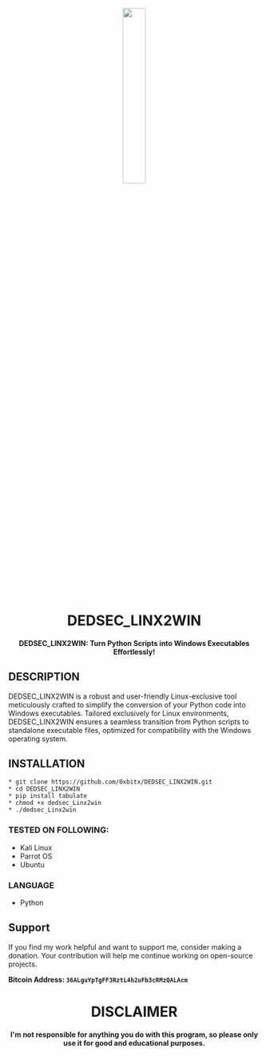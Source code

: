 
<p align="center">
<img src="https://cdn-icons-png.flaticon.com/512/2921/2921335.png" width="30%" height="30%">
</p>

<h1 align="center"> DEDSEC_LINX2WIN </h1>
<h4 align="center"> DEDSEC_LINX2WIN: Turn Python Scripts into Windows Executables Effortlessly!</h4>

## DESCRIPTION

DEDSEC_LINX2WIN is a robust and user-friendly Linux-exclusive tool meticulously crafted to simplify the conversion of your Python code into Windows executables. Tailored exclusively for Linux environments, DEDSEC_LINX2WIN ensures a seamless transition from Python scripts to standalone executable files, optimized for compatibility with the Windows operating system.

## INSTALLATION 
    * git clone https://github.com/0xbitx/DEDSEC_LINX2WIN.git
    * cd DEDSEC_LINX2WIN
    * pip install tabulate
    * chmod +x dedsec_Linx2win
    * ./dedsec_Linx2win

### TESTED ON FOLLOWING:
* Kali Linux
* Parrot OS
* Ubuntu

### LANGUAGE 
* Python

## Support

If you find my work helpful and want to support me, consider making a donation. Your contribution will help me continue working on open-source projects.

**Bitcoin Address: `36ALguYpTgFF3RztL4h2uFb3cRMzQALAcm`**

<h1 align="center"> DISCLAIMER </h1>

<h4 align="center">I'm not responsible for anything you do with this program, so please only use it for good and educational purposes. </h4>
